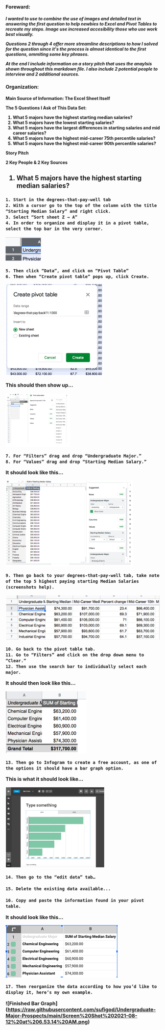 
<h3>

Foreward:
  
  <h5> 
  
  I wanted to use to combine the use of images and detailed text in answering the first question to help newbies to Excel and Pivot Tables to recreate my steps. Image use increased accesibility those who use work best visually. 
   
  Questions 2 through 4 offer more streamline descriptions to how I solved for the question since it's the process is almost identical to the first questions, ommiting some key phrases. 
  
  At the end I include information on a story pitch that uses the anaylsis shown throughout this markdown file. I also include 2 potential people to interview and 2 additional sources. 

<h3>
 
  Organization:
  
<h4>
  
Main Source of Information: The Excel Sheet Itself 
  
  The 5 Questions I Ask of This Data Set:
  
  1. What 5 majors have the highest starting median salaries?
  2. What 5 majors have the lowest starting salaries?
  3. What 5 majors have the largest differences in starting salaries and mid career salaries?
  4. What 5 majors have the highest mid-career 75th percentile salaries?
  5. What 5 majors have the highest mid-career 90th percentile salaries?
  
  Story Pitch 
  
  2 Key People & 2 Key Sources
  
<h2>

  1. What 5 majors have the highest starting median salaries?
  
  <h3>

    1. Start in the degrees-that-pay-well tab
    2. With a cursor go to the top of the column with the title “Starting Median Salary” and right click.
    3. Select “Sort sheet Z → A”
    4. In order to organize and display it in a pivot table, select the top bar in the very corner.
    
![Excel Top Corner Screenshot](https://raw.githubusercontent.com/sufigod/Undergraduate-Major-Prospects/main/Screen%20Shot%202021-08-12%20at%206.05.29%20AM.png)
    
    5. Then click “Data”, and click on “Pivot Table”
    6. Then when “Create pivot table” pops up, click Create.

![Create Pivot Table](https://raw.githubusercontent.com/sufigod/Undergraduate-Major-Prospects/main/Screen%20Shot%202021-08-12%20at%206.25.02%20AM.png)
    
This should then show up…
    
![Pivot Table Tempelate](https://raw.githubusercontent.com/sufigod/Undergraduate-Major-Prospects/main/Screen%20Shot%202021-08-12%20at%206.27.40%20AM.png)
    
    7. For “Filters” drag and drop “Undergraduate Major.”
    8. For “Values” drag and drop “Starting Median Salary.”
    

It should look like this...


![Pivot Table & Data](https://raw.githubusercontent.com/sufigod/Undergraduate-Major-Prospects/main/Screen%20Shot%202021-08-12%20at%206.29.41%20AM.png)
    
    9. Then go back to your degrees-that-pay-well tab, take note of the top 5 highest paying starting Median Salaries (screenshots help).

![Highest Paying](https://raw.githubusercontent.com/sufigod/Undergraduate-Major-Prospects/main/Screen%20Shot%202021-08-12%20at%206.36.48%20AM.png)
    
    10. Go back to the pivot table tab.
    11. Go to “Filters” and click on the drop down menu to “Clear.”
    12. Then use the search bar to individually select each major.

    
It should then look like this…

![Refined Pivot Table](https://raw.githubusercontent.com/sufigod/Undergraduate-Major-Prospects/main/Screen%20Shot%202021-08-12%20at%206.36.54%20AM.png)


    13. Then go to Infogram to create a free account, as one of the options it should have a bar graph option. 


This is what it should look like…

![Bar Graph](https://raw.githubusercontent.com/sufigod/Undergraduate-Major-Prospects/main/Screen%20Shot%202021-08-12%20at%206.36.59%20AM.png)

    14. Then go to the “edit data” tab…
    
    15. Delete the existing data available...
    
    16. Copy and paste the information found in your pivot table.
    

It should look like this…

![Refined Pivot Table](https://raw.githubusercontent.com/sufigod/Undergraduate-Major-Prospects/main/Screen%20Shot%202021-08-12%20at%206.37.03%20AM.png)

    17. Then reorganize the data according to how you’d like to display it, here’s my own example. 

![Finished Bar Graph] (https://raw.githubusercontent.com/sufigod/Undergraduate-Major-Prospects/main/Screen%20Shot%202021-08-12%20at%206.53.14%20AM.png)

 
    


